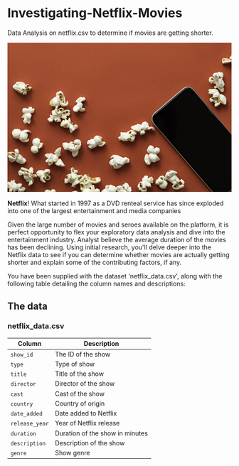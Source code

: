# Investigating-Netflix-Movies
Data Analysis on netflix.csv to determine if movies are getting shorter.

![Movie popcorn on red background](redpopcorn.jpg)

**Netflix**! What started in 1997 as a DVD renteal service has since exploded into one of the largest entertainment and media companies

Given the large number of movies and seroes available on the platform, it is perfect opportunity to flex your exploratory data analysis and dive into the entertainment industry. Analyst believe the average duration of the movies has been declining. Using initial research, you'll delve deeper into the Netflix data to see if you can determine whether movies are actually getting shorter and explain some of the contributing factors, if any.

You have been supplied with the dataset 'netflix_data.csv', along with the following table detailing the column names and descriptions:

## The data
### **netflix_data.csv**
| Column | Description |
|--------|-------------|
| `show_id` | The ID of the show |
| `type` | Type of show |
| `title` | Title of the show |
| `director` | Director of the show |
| `cast` | Cast of the show |
| `country` | Country of origin |
| `date_added` | Date added to Netflix |
| `release_year` | Year of Netflix release |
| `duration` | Duration of the show in minutes |
| `description` | Description of the show |
| `genre` | Show genre |
